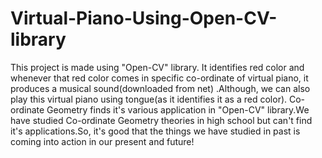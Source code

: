 # Virtual-Piano-Using-Open-CV-library
This project is made using "Open-CV" library. It identifies red color and whenever that red color comes in specific co-ordinate of virtual piano, it produces a musical sound(downloaded from net) .Although, we can also play this virtual piano using tongue(as it identifies it as a red color).        Co-ordinate Geometry finds it's various application in "Open-CV" library.We have studied Co-ordinate Geometry theories in high school but can't find it's applications.So, it's good that the things we have studied in past is coming into action in our present and future!
